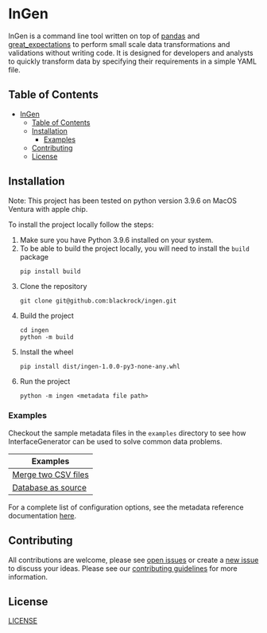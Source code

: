 # InGen

InGen is a command line tool written on top of [pandas](https://pandas.pydata.org/) and 
[great_expectations](https://greatexpectations.io/) to perform small scale data transformations and validations 
without writing code. It is designed for developers and analysts to quickly transform data by specifying their 
requirements in a simple YAML file.

## Table of Contents

- [InGen](#ingen)
  - [Table of Contents](#table-of-contents)
  - [Installation](#installation)
    - [Examples](#examples)
  - [Contributing](#contributing)
  - [License](#license)

## Installation
Note: This project has been tested on python version 3.9.6 on MacOS Ventura with apple chip.

To install the project locally follow the steps:
1. Make sure you have Python 3.9.6 installed on your system.
2. To be able to build the project locally, you will need to install the `build` package
    ```
    pip install build
    ```
3. Clone the repository
    ```
    git clone git@github.com:blackrock/ingen.git 
    ```
4. Build the project
    ```
    cd ingen
    python -m build 
    ```
5. Install the wheel
    ```
    pip install dist/ingen-1.0.0-py3-none-any.whl
    ```
6. Run the project
    ```
   python -m ingen <metadata file path>
    ```

### Examples
Checkout the sample metadata files in the `examples` directory to see how InterfaceGenerator can be used to solve
common data problems.

| Examples                                                       |
| -------------------------------------------------------------- |
| [Merge two CSV files](./examples/merge_two_csvs.md)            |
| [Database as source](./examples/extract_data_from_database.md) |

For a complete list of configuration options, see the metadata reference documentation [here](./docs/config_reference.md).

## Contributing

All contributions are welcome, please see [open issues](https://github.com/blackrock/interface-generator/issues) or 
create a [new issue](https://github.com/blackrock/interface-generator/issues/new/choose) to discuss your ideas. Please see our 
[contributing guidelines](https://github.com/blackrock/interface-generator/blob/main/CONTRIBUTING.md) for more information.

## License
[LICENSE](https://github.com/blackrock/interface-generator/blob/main/LICENSE)

